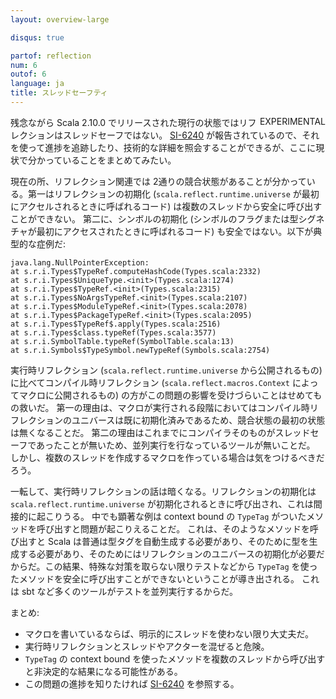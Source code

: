 ```yaml
---
layout: overview-large

disqus: true

partof: reflection
num: 6
outof: 6
language: ja
title: スレッドセーフティ
---
```


<span class="label important" style="float: right;">EXPERIMENTAL</span>

残念ながら Scala 2.10.0 でリリースされた現行の状態ではリフレクションはスレッドセーフではない。
[SI-6240](https://issues.scala-lang.org/browse/SI-6240) が報告されているので、それを使って進捗を追跡したり、技術的な詳細を照会することができるが、ここに現状で分かっていることをまとめてみたい。

現在の所、リフレクション関連では 2通りの競合状態があることが分かっている。第一はリフレクションの初期化
(`scala.reflect.runtime.universe` が最初にアクセルされるときに呼ばれるコード)
は複数のスレッドから安全に呼び出すことができない。
第二に、シンボルの初期化
(シンボルのフラグまたは型シグネチャが最初にアクセスされたときに呼ばれるコード)
も安全ではない。以下が典型的な症例だ:

    java.lang.NullPointerException:
    at s.r.i.Types$TypeRef.computeHashCode(Types.scala:2332)
    at s.r.i.Types$UniqueType.<init>(Types.scala:1274)
    at s.r.i.Types$TypeRef.<init>(Types.scala:2315)
    at s.r.i.Types$NoArgsTypeRef.<init>(Types.scala:2107)
    at s.r.i.Types$ModuleTypeRef.<init>(Types.scala:2078)
    at s.r.i.Types$PackageTypeRef.<init>(Types.scala:2095)
    at s.r.i.Types$TypeRef$.apply(Types.scala:2516)
    at s.r.i.Types$class.typeRef(Types.scala:3577)
    at s.r.i.SymbolTable.typeRef(SymbolTable.scala:13)
    at s.r.i.Symbols$TypeSymbol.newTypeRef(Symbols.scala:2754)

実行時リフレクション (`scala.reflect.runtime.universe` から公開されるもの)
に比べてコンパイル時リフレクション (`scala.reflect.macros.Context` によってマクロに公開されるもの)
の方がこの問題の影響を受けづらいことはせめてもの救いだ。
第一の理由は、マクロが実行される段階においてはコンパイル時リフレクションのユニバースは既に初期化済みであるため、競合状態の最初の状態は無くなることだ。
第二の理由はこれまでにコンパイラそのものがスレッドセーフであったことが無いため、並列実行を行なっているツールが無いことだ。
しかし、複数のスレッドを作成するマクロを作っている場合は気をつけるべきだろう。

一転して、実行時リフレクションの話は暗くなる。リフレクションの初期化は
`scala.reflect.runtime.universe` が初期化されるときに呼び出され、これは間接的に起こりうる。
中でも顕著な例は context bound の `TypeTag` がついたメソッドを呼び出すと問題が起こりえることだ。
これは、そのようなメソッドを呼び出すと Scala は普通は型タグを自動生成する必要があり、そのために型を生成する必要があり、そのためにはリフレクションのユニバースの初期化が必要だからだ。この結果、特殊な対策を取らない限りテストなどから
`TypeTag` を使ったメソッドを安全に呼び出すことができないということが導き出される。
これは sbt など多くのツールがテストを並列実行するからだ。

まとめ:

<ul>
<li>マクロを書いているならば、明示的にスレッドを使わない限り大丈夫だ。</li>
<li>実行時リフレクションとスレッドやアクターを混ぜると危険。</li>
<li><code>TypeTag</code> の context bound を使ったメソッドを複数のスレッドから呼び出すと非決定的な結果になる可能性がある。</li>
<li>この問題の進捗を知りたければ <a href="https://issues.scala-lang.org/browse/SI-6240">SI-6240</a> を参照する。</li>
</ul>
